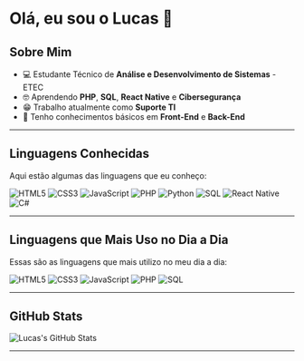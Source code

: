 # Olá, eu sou o Lucas 👋

## Sobre Mim

- 💻 Estudante Técnico de **Análise e Desenvolvimento de Sistemas** - ETEC
- 🤓 Aprendendo **PHP**, **SQL**, **React Native** e **Cibersegurança**
- 😁 Trabalho atualmente como **Suporte TI**
- 🤔 Tenho conhecimentos básicos em **Front-End** e **Back-End**

---

## Linguagens Conhecidas

Aqui estão algumas das linguagens que eu conheço:

![HTML5](https://img.shields.io/badge/HTML5-%23E34F26?style=flat&logo=html5&logoColor=white)
![CSS3](https://img.shields.io/badge/CSS3-%231572B6?style=flat&logo=css3&logoColor=white)
![JavaScript](https://img.shields.io/badge/JavaScript-%23F7DF1E?style=flat&logo=javascript&logoColor=black)
![PHP](https://img.shields.io/badge/PHP-%23777BB4?style=flat&logo=php&logoColor=white)
![Python](https://img.shields.io/badge/Python-%233776AB?style=flat&logo=python&logoColor=white)
![SQL](https://img.shields.io/badge/SQL-%23000?style=flat&logo=sql&logoColor=white)
![React Native](https://img.shields.io/badge/React_Native-%2361DAFB?style=flat&logo=react&logoColor=black)
![C#](https://img.shields.io/badge/C%23-%23239120?style=flat&logo=csharp&logoColor=white)

---

## Linguagens que Mais Uso no Dia a Dia

Essas são as linguagens que mais utilizo no meu dia a dia:

![HTML5](https://img.shields.io/badge/HTML5-%23E34F26?style=flat&logo=html5&logoColor=white)
![CSS3](https://img.shields.io/badge/CSS3-%231572B6?style=flat&logo=css3&logoColor=white)
![JavaScript](https://img.shields.io/badge/JavaScript-%23F7DF1E?style=flat&logo=javascript&logoColor=black)
![PHP](https://img.shields.io/badge/PHP-%23777BB4?style=flat&logo=php&logoColor=white)
![SQL](https://img.shields.io/badge/SQL-%23000?style=flat&logo=sql&logoColor=white)

---

## GitHub Stats

![Lucas's GitHub Stats](https://github-readme-stats.vercel.app/api?username=devluqeta&show_icons=true&hide_title=true&count_private=true&hide=prs&theme=radical)

---

